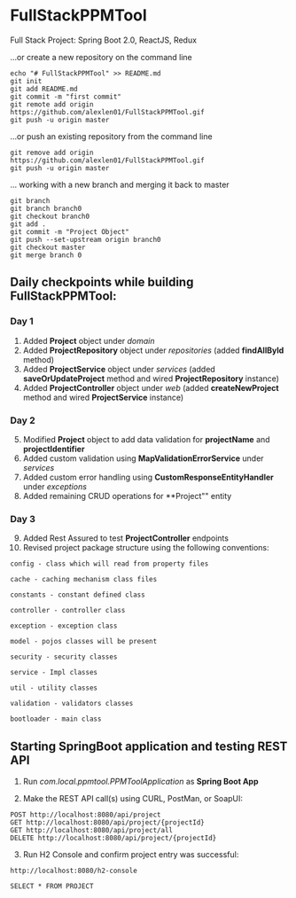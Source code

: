 # FullStackPPMTool
Full Stack Project: Spring Boot 2.0, ReactJS, Redux

...or create a new repository on the command line

```
echo "# FullStackPPMTool" >> README.md
git init
git add README.md
git commit -m "first commit"
git remote add origin https://github.com/alexlen01/FullStackPPMTool.gif
git push -u origin master
```
...or push an existing repository from the command line

```
git remove add origin https://github.com/alexlen01/FullStackPPMTool.gif
git push -u origin master
```

... working with a new branch and merging it back to master

```
git branch
git branch branch0
git checkout branch0
git add .
git commit -m "Project Object"
git push --set-upstream origin branch0
git checkout master
git merge branch 0
```

## Daily checkpoints while building FullStackPPMTool:

### Day 1

1. Added **Project** object under _domain_
2. Added **ProjectRepository** object under _repositories_ (added **findAllById** method)
3. Added **ProjectService** object under _services_ (added **saveOrUpdateProject** method and wired **ProjectRepository** instance)
4. Added **ProjectController** object under _web_ (added **createNewProject** method and wired **ProjectService** instance)

### Day 2

5. Modified **Project** object to add data validation for **projectName** and **projectIdentifier**
6. Added custom validation using **MapValidationErrorService** under _services_
7. Added custom error handling using **CustomResponseEntityHandler** under _exceptions_
8. Added remaining CRUD operations for **Project"" entity

### Day 3

9. Added Rest Assured to test **ProjectController** endpoints
10. Revised project package structure using the following conventions:

```
config - class which will read from property files

cache - caching mechanism class files

constants - constant defined class

controller - controller class

exception - exception class

model - pojos classes will be present

security - security classes

service - Impl classes

util - utility classes

validation - validators classes

bootloader - main class
```







## Starting SpringBoot application and testing REST API

1. Run _com.local.ppmtool.PPMToolApplication_ as **Spring Boot App**

2. Make the REST API call(s) using CURL, PostMan, or SoapUI:

```
POST http://localhost:8080/api/project
GET http://localhost:8080/api/project/{projectId}
GET http://localhost:8080/api/project/all
DELETE http://localhost:8080/api/project/{projectId}
```

3. Run H2 Console and confirm project entry was successful:

```
http://localhost:8080/h2-console

SELECT * FROM PROJECT
```
